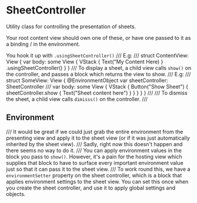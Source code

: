 # SheetController


Utility class for controlling the presentation of sheets.

Your root content view should own one of these, or have one passed to it
as a binding / in the environment.

You hook it up with `.usingSheetController()`
///
E.g:
///
   struct ContentView: View {
       var body: some View {
         VStack {
           Text("My Content Here)
         }
         .usingSheetController()
       }
   }
///
To display a sheet, a child view calls `show()` on the controller,
and passes a block which returns the view to show.
///
E.g:
///
    struct SomeView: View {
      @EnvironmentObject var sheetController: SheetController
///
      var body: some View {
         VStack {
            Button("Show Sheet") {
              sheetController.show {
                Text("Sheet content here")
              }
            }
         }
      }
    }
///
///
To dismiss the sheet, a child view calls `dimisss()` on the controller.
///
## Environment
///
It would be great if we could just grab the entire environment
from the presenting view and apply it to the sheet view
(or if it was just automatically inherited by the sheet view).
///
Sadly, right now this doesn't happen and there seems no way to do it.
///
You can apply environment values in the block you pass to `show()`.
However, it's a pain for the hosting view which supplies that block
to have to surface every important environment value just so that it
can pass it to the sheet view.
///
To work round this, we have a `environmentSetter` property on the
sheet controller, which is a block that applies environment settings to the
sheet view. You can set this once when you create the sheet controller, and
use it to apply global settings and objects.

